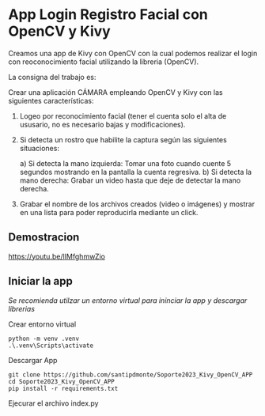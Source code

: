 # App Login Registro Facial con OpenCV y Kivy

Creamos una app de Kivy con OpenCV con la cual podemos realizar el login con reoconocimiento facial utilizando la libreria (OpenCV). 

La consigna del trabajo es:

Crear una aplicación CÁMARA empleando OpenCV y Kivy con las siguientes características:

1) Logeo por reconocimiento facial (tener el cuenta solo el alta de ususario, no es necesario bajas y modificaciones).

2) Si detecta un rostro que habilite la captura según las siguientes situaciones:

	a) Si detecta la mano izquierda: Tomar una foto cuando cuente 5 segundos mostrando en la pantalla la cuenta regresiva.
	b) Si detecta la mano derecha: Grabar un video hasta que deje de detectar la mano derecha.

3) Grabar el nombre de los archivos creados (video o imágenes) y mostrar en una lista para poder reproducirla mediante un click.

## Demostracion
https://youtu.be/lIMfghmwZio

## Iniciar la app
*Se recomienda utilzar un entorno virtual para ininciar la app y descargar librerias*

Crear entorno virtual
```
python -m venv .venv
.\.venv\Scripts\activate
```

Descargar App
```
git clone https://github.com/santipdmonte/Soporte2023_Kivy_OpenCV_APP
cd Soporte2023_Kivy_OpenCV_APP
pip install -r requirements.txt
```

Ejecurar el archivo index.py
